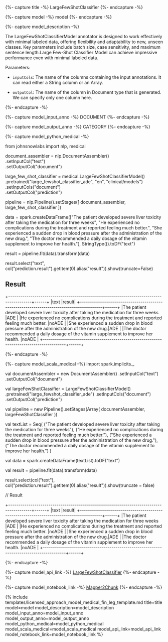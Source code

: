 {%- capture title -%}
LargeFewShotClassifier
{%- endcapture -%}

{%- capture model -%}
model
{%- endcapture -%}

{%- capture model_description -%}

The  LargeFewShotClassifierModel annotator is designed to work effectively with minimal labeled data, offering flexibility and adaptability to new, unseen classes. Key parameters include batch size, case sensitivity, and maximum sentence length.Large Few-Shot Classifier Model can achieve impressive performance even with minimal labeled data. 

Parameters:

- `inputCols`: The name of the columns containing the input annotations. It can read either a String column or an Array.

- `outputCol`: The name of the column in Document type that is generated. We can specify only one column here.



{%- endcapture -%}

{%- capture model_input_anno -%}
DOCUMENT
{%- endcapture -%}

{%- capture model_output_anno -%}
CATEGORY
{%- endcapture -%}

{%- capture model_python_medical -%}

from johnsnowlabs import nlp, medical

document_assembler = nlp.DocumentAssembler() \
    .setInputCol("text") \
    .setOutputCol("document")

large_few_shot_classifier = medical.LargeFewShotClassifierModel()\
    .pretrained("large_fewshot_classifier_ade", "en", "clinical/models")\
    .setInputCols("document")\
    .setOutputCol("prediction")

pipeline = nlp.Pipeline().setStages([
    document_assembler,
    large_few_shot_classifier
])

data = spark.createDataFrame(["The patient developed severe liver toxicity after taking the medication for three weeks",
                              "He experienced no complications during the treatment and reported feeling much better.",
                              "She experienced a sudden drop in blood pressure after the administration of the new drug.",
                              "The doctor recommended a daily dosage of the vitamin supplement to improve her health."], StringType()).toDF("text")

result = pipeline.fit(data).transform(data)

result.select("text", col("prediction.result").getItem(0).alias("result")).show(truncate=False)

## Result

+-----------------------------------------------------------------------------------------+------+
|text                                                                                     |result|
+-----------------------------------------------------------------------------------------+------+
|The patient developed severe liver toxicity after taking the medication for three weeks  |ADE   |
|He experienced no complications during the treatment and reported feeling much better.   |noADE |
|She experienced a sudden drop in blood pressure after the administration of the new drug.|ADE   |
|The doctor recommended a daily dosage of the vitamin supplement to improve her health.   |noADE |
+-----------------------------------------------------------------------------------------+------+

{%- endcapture -%}

{%- capture model_scala_medical -%}
import spark.implicits._

val documentAssembler = new DocumentAssembler()
    .setInputCol("text")
    .setOutputCol("document")

val largeFewShotClassifier = LargeFewShotClassifierModel()
    .pretrained("large_fewshot_classifier_ade")
    .setInputCols("document")
    .setOutputCol("prediction")

val pipeline = new Pipeline().setStages(Array(
    documentAssembler,
    largeFewShotClassifier
))

val textList = Seq(
    ("The patient developed severe liver toxicity after taking the medication for three weeks"),
    ("He experienced no complications during the treatment and reported feeling much better."),
    ("She experienced a sudden drop in blood pressure after the administration of the new drug."),
    ("The doctor recommended a daily dosage of the vitamin supplement to improve her health.")
)

val data = spark.createDataFrame(textList).toDF("text")

val result = pipeline.fit(data).transform(data)

result.select(col("text"), col("prediction.result").getItem(0).alias("result")).show(truncate = false)

// Result

+-----------------------------------------------------------------------------------------+------+
|text                                                                                     |result|
+-----------------------------------------------------------------------------------------+------+
|The patient developed severe liver toxicity after taking the medication for three weeks  |ADE   |
|He experienced no complications during the treatment and reported feeling much better.   |noADE |
|She experienced a sudden drop in blood pressure after the administration of the new drug.|ADE   |
|The doctor recommended a daily dosage of the vitamin supplement to improve her health.   |noADE |
+-----------------------------------------------------------------------------------------+------+

{%- endcapture -%}


{%- capture model_api_link -%}
[LargeFewShotClassifier](https://nlp.johnsnowlabs.com/licensed/api/com/johnsnowlabs/nlp/annotators/deid/LargeFewShotClassifier.html)
{%- endcapture -%}

{%- capture model_notebook_link -%}
[Mapper2Chunk](https://https://github.com/JohnSnowLabs/spark-nlp-workshop/tree/master/tutorials/Certification_Trainings/Healthcare/30.4.Text_Classification_with_LargeFewShotClassifier.ipynb)
{%- endcapture -%}




{% include templates/licensed_approach_model_medical_fin_leg_template.md
title=title
model=model
model_description=model_description
model_input_anno=model_input_anno
model_output_anno=model_output_anno
model_python_medical=model_python_medical
model_scala_medical=model_scala_medical
model_api_link=model_api_link
model_notebook_link=model_notebook_link
%}
